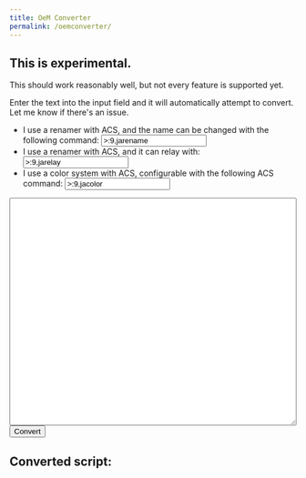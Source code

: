 ```yaml
---
title: OeM Converter
permalink: /oemconverter/
---
```


## This is experimental.
This should work reasonably well, but not every feature is supported yet.

Enter the text into the input field and it will automatically attempt to convert.
Let me know if there's an issue.


<script type="text/javascript" src="https://unpkg.com/jquery@3.6.0/dist/jquery.js"></script>
<script type="text/javascript">
function convert_code() {
  acs_code = $('#beep').val().replace(/\\\n/g, '');
  oem_code = '';

  var in_block = 0;
  var in_rule = 0;

  function prefix() {
    let ret = '';
    for (let i = 0; i < in_block; i++) ret += '  ';
    return ret;
  }

  function prefixify(func) {
    return function(n) {
      return prefix() + func(n);
    }
  }

  function dec_block() {
    in_block--;
    oem_code += prefix() + 'end\n';
  }

  var regexes = [
    / +/,
    /"([^"]|\""]*)"/,
    /\n *\n/,
    /\n/,
    /#.*/,
    /mode +([A-Za-z]*) +\((.*)\)(.*)/,
    /action *\(([a-zA-Z0-9]*) *= *([a-zA-Z0-9]*)\)\.\.\./,
    /rule *\(([a-zA-Z0-9]*) *= *([a-zA-Z0-9]*)\)\.\.\. *\n/,
    new RegExp(` *(say${$('#acs_renamer_set').val()}) (.*)`),
    new RegExp(` *(say${$('#acs_renamer_say').val()}) (.*)`),
    new RegExp(` *(say${$('#acs_color').val()}) (.*)`),
    / *([^:\n]*?):(.*)/,
  ];
  var rebuilds = [
    n => '',
    n => n[0],
    function(n) {
      if (in_block > 0) {
        in_block--;
        return '\nend\n\n';
      } else return '\n\n'
    },
    n => n[0],
    n => "// " + n[0].substring(1),
    function(n) {
      var ret = `button ${n[1]}\n`;
      for (let button of n[2].matchAll(/ *([a-zA-Z0-9_ ]*) *= *\d[^;]*;/g)) {
        ret += `    option \"${button[1]}\"\n`;
      }
      ret += "end\n";

      return ret;
    },
    function(n) {
      var ret = `on ${n[1]} = "${n[2]}"`;
      in_block++;
      return ret;
    },
    function(n) {
      var ret = `when ${n[1]} = "${n[2]}"\n`;
      if ( in_block ) dec_block();
      
      in_block++;
      in_rule = 1;
      return ret;
    },
    prefixify(n => `set wearer_name=${n[2]}${prefix()}set manufacturer=`),
    prefixify(n => `say ${n[2]}`),
    prefixify(n => `set color=${n[2]}`),
    prefixify(function(n) {
      switch (n[1]) {
        case "self":
          return `think "${n[2]}"`;
        case "say":
          return `${n[1]} "${n[2]}"`;
        case "wait":
          return `wait ${n[2]}`;
        default:
          console.log(n);
          return `#Unknown: ${n[0]}`
      }
    }),
  ];
  console.log( regexes );

  while (acs_code != '') {
    if (in_rule) {
      line = acs_code.match(/.*\n/)[0];
      if (line.trim() == '') {
        oem_code += 'end\n';
        in_block--;
        in_rule = 0;
      } else {
        acs_code = acs_code.substring(line.length);
        oem_code += `  rule "${line.trim()}"\n`
        continue;
      }
    }

    earliest_match = -1;
    earliest_index = -1;
    for (var i in regexes) {
      match = acs_code.match(regexes[i]);
      if (match != null && (earliest_index == -1 || earliest_match.index > match.index)) {
        earliest_index = i;
        earliest_match = match;
      }
    }

    if (earliest_index >= 0 && earliest_match.index != 0) {
      oem_code += '\n### UNHANDLED ###\n' + acs_code.substring(0, earliest_match.index);
      acs_code = '';
    }
    if (earliest_index == -1) {
      oem_code += '\n### UNFOUND ###\n' + acs_code;
      acs_code = '';
    } else {
      let new_text = rebuilds[earliest_index](earliest_match);
      oem_code += /*`[[${earliest_index}]]` +*/ new_text;
      acs_code = acs_code.substring(earliest_match[0].length);
    }
  }

  while (in_block > 0) {
    dec_block();
  }

  $('#boop').text(oem_code);
}
console.log($);
$(function() {
    $('#beep').change(convert_code);
    convert_code();
});
</script>


<ul>
    <li>I use a renamer with ACS, and the name can be changed with the following command: <input type="text" id="acs_renamer_set" value=">:9,jarename" /></li>
    <li>I use a renamer with ACS, and it can relay with: <input type="text" id="acs_renamer_say" value=">:9,jarelay" /></li>
    <li>I use a color system with ACS, configurable with the following ACS command: <input type="text" id="acs_color" value=">:9,jacolor" /></li>
</ul>
<textarea style="width: 100%;height: 30em;" id="beep">
</textarea>
<input type="button" click="convert_code" value="Convert" />

<h2>
Converted script:
</h2>
<pre id="boop"></pre>

